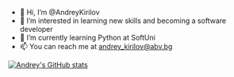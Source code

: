- 👋 Hi, I’m @AndreyKirilov
- 👀 I’m interested in learning new skills and becoming a software developer
- 🌱 I’m currently learning Python at SoftUni
- 📫 You can reach me at andrey_kirilov@abv.bg

[![Andrey's GitHub stats](https://github-readme-stats.vercel.app/api?username=AndreyKirilov&show_icons=true&theme=dark)](https://github.com/AndreyKirilov/github-readme-stats)

<!---
AndreyKirilov/AndreyKirilov is a ✨ special ✨ repository because its `README.md` (this file) appears on your GitHub profile.
You can click the Preview link to take a look at your changes.
--->
